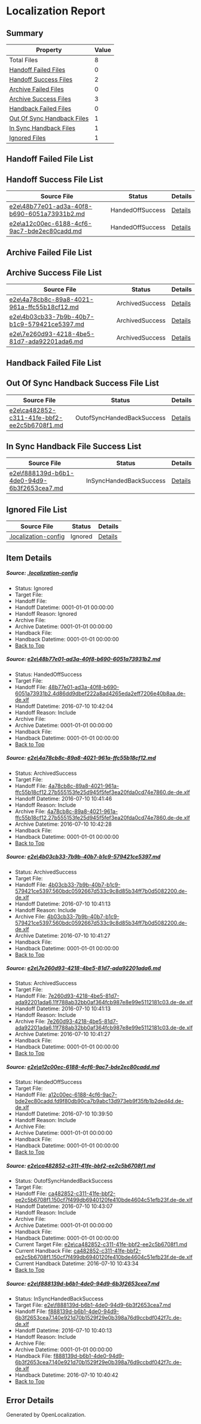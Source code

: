 # <a name='report-top'></a> Localization Report

## Summary
 Property | Value 
 -------- | ----- 
 Total Files | 8
[ Handoff Failed Files ](#handoff-failed-list)| 0
[ Handoff Success Files ](#handoff-success-list)| 2
[ Archive Failed Files ](#archive-failed-list)| 0
[ Archive Success Files ](#archive-success-list)| 3
[ Handback Failed Files ](#handback-failed-list)| 0
[ Out Of Sync Handback Files ](#outofsync-handback-success-list)| 1
[ In Sync Handback Files ](#insync-handback-success-list)| 1
[ Ignored Files ](#ignored-list)| 1

## <a name='handoff-failed-list'></a> Handoff Failed File List

## <a name='handoff-success-list'></a> Handoff Success File List
 Source File | Status | Details 
 ----------- | ------ | ------- 
 [e2e\48b77e01-ad3a-40f8-b690-6051a73931b2.md](https://github.com/OpenLocalizationTestOrg/oltest/blob/6008ec7302f7a8f70e212493dd894fce7e52f351/e2e/48b77e01-ad3a-40f8-b690-6051a73931b2.md) | HandedOffSuccess | [Details](#a531ce7ac617c11b6b5260c6dbfe2f135063cfb41)
 [e2e\a12c00ec-6188-4cf6-9ac7-bde2ec80cadd.md](https://github.com/OpenLocalizationTestOrg/oltest/blob/25325d7dac635049701fe31f9fd80c5386a7df33/e2e/a12c00ec-6188-4cf6-9ac7-bde2ec80cadd.md) | HandedOffSuccess | [Details](#cd4e661100bf815b1ac10bda1daa37179a08a98e5)

## <a name='archive-failed-list'></a> Archive Failed File List

## <a name='archive-success-list'></a> Archive Success File List
 Source File | Status | Details 
 ----------- | ------ | ------- 
 [e2e\4a78cb8c-89a8-4021-961a-ffc55b18cf12.md](https://github.com/OpenLocalizationTestOrg/oltest/blob/592a5ad8e9b67604dcf3b3728a8dca78b90d0be9/e2e/4a78cb8c-89a8-4021-961a-ffc55b18cf12.md) | ArchivedSuccess | [Details](#e71d3aaa289cdc8bbebbc3b3b86949815800c08b2)
 [e2e\4b03cb33-7b9b-40b7-b1c9-579421ce5397.md](https://github.com/OpenLocalizationTestOrg/oltest/blob/4d35bc34bccd54c738a6b8ca5a1e91284feede4c/e2e/4b03cb33-7b9b-40b7-b1c9-579421ce5397.md) | ArchivedSuccess | [Details](#863547c1e99f45030cb0ed318adebd18b34e2eea3)
 [e2e\7e260d93-4218-4be5-81d7-ada92201ada6.md](https://github.com/OpenLocalizationTestOrg/oltest/blob/4d35bc34bccd54c738a6b8ca5a1e91284feede4c/e2e/7e260d93-4218-4be5-81d7-ada92201ada6.md) | ArchivedSuccess | [Details](#8f7478774c8b6e44914ab1bc71a8788160627ab84)

## <a name='handback-failed-list'></a> Handback Failed File List

## <a name='outofsync-handback-success-list'></a> Out Of Sync Handback Success File List
 Source File | Status | Details 
 ----------- | ------ | ------- 
 [e2e\ca482852-c311-41fe-bbf2-ee2c5b6708f1.md](https://github.com/OpenLocalizationTestOrg/oltest/blob/ff976a4fca226bcb3b09490583445571a30f1480/e2e/ca482852-c311-41fe-bbf2-ee2c5b6708f1.md) | OutofSyncHandedBackSuccess | [Details](#8fca2d30122d7f4784a4e3909124294b2d5ec0226)

## <a name='insync-handback-success-list'></a> In Sync Handback File Success List
 Source File | Status | Details 
 ----------- | ------ | ------- 
 [e2e\f888139d-b6b1-4de0-94d9-6b3f2653cea7.md](https://github.com/OpenLocalizationTestOrg/oltest/blob/4d4effd9c1a994c42d5885f29a5c1b38d9091fd9/e2e/f888139d-b6b1-4de0-94d9-6b3f2653cea7.md) | InSyncHandedBackSuccess | [Details](#12dd7ba29122629085f813d6459fba53e409de647)

## <a name='ignored-list'></a> Ignored File List
 Source File | Status | Details 
 ----------- | ------ | ------- 
 [.localization-config](https://github.com/OpenLocalizationTestOrg/oltest/blob/ff976a4fca226bcb3b09490583445571a30f1480/.localization-config) | Ignored | [Details](#3d4f252ac210baf56311d7e97dcc2db10974dbd20)

## Item Details
##### <a name='3d4f252ac210baf56311d7e97dcc2db10974dbd20'></a> Source: [.localization-config](https://github.com/OpenLocalizationTestOrg/oltest/blob/ff976a4fca226bcb3b09490583445571a30f1480/.localization-config)
* Status: Ignored
* Target File: 
* Handoff File: 
* Handoff Datetime: 0001-01-01 00:00:00
* Handoff Reason: Ignored
* Archive File: 
* Archive Datetime: 0001-01-01 00:00:00
* Handback File: 
* Handback Datetime: 0001-01-01 00:00:00
* [Back to Top](#report-top)

##### <a name='a531ce7ac617c11b6b5260c6dbfe2f135063cfb41'></a> Source: [e2e\48b77e01-ad3a-40f8-b690-6051a73931b2.md](https://github.com/OpenLocalizationTestOrg/oltest/blob/6008ec7302f7a8f70e212493dd894fce7e52f351/e2e/48b77e01-ad3a-40f8-b690-6051a73931b2.md)
* Status: HandedOffSuccess
* Target File: 
* Handoff File: [48b77e01-ad3a-40f8-b690-6051a73931b2.4d86dd9dbef222a8ad4265eda2eff7206e40b8aa.de-de.xlf](https://github.com/OpenLocalizationTestOrg/olhandoff-e2e/blob/411a7df526ab5d6aa3f47739254353cc15728f9d/ol-handoff/OpenLocalizationTestOrg/oltest-dede-fly/ci/ht/48b77e01-ad3a-40f8-b690-6051a73931b2.4d86dd9dbef222a8ad4265eda2eff7206e40b8aa.de-de.xlf)
* Handoff Datetime: 2016-07-10 10:42:04
* Handoff Reason: Include
* Archive File: 
* Archive Datetime: 0001-01-01 00:00:00
* Handback File: 
* Handback Datetime: 0001-01-01 00:00:00
* [Back to Top](#report-top)

##### <a name='e71d3aaa289cdc8bbebbc3b3b86949815800c08b2'></a> Source: [e2e\4a78cb8c-89a8-4021-961a-ffc55b18cf12.md](https://github.com/OpenLocalizationTestOrg/oltest/blob/592a5ad8e9b67604dcf3b3728a8dca78b90d0be9/e2e/4a78cb8c-89a8-4021-961a-ffc55b18cf12.md)
* Status: ArchivedSuccess
* Target File: 
* Handoff File: [4a78cb8c-89a8-4021-961a-ffc55b18cf12.27b555153fe25d945f5fef3ea20fda0cd74e7860.de-de.xlf](https://github.com/OpenLocalizationTestOrg/olhandoff-e2e/blob/614cbc6f56e54fba3ff5b9cf6e1942bf418e8a4f/ol-handoff/OpenLocalizationTestOrg/oltest-dede-fly/ci/ht/4a78cb8c-89a8-4021-961a-ffc55b18cf12.27b555153fe25d945f5fef3ea20fda0cd74e7860.de-de.xlf)
* Handoff Datetime: 2016-07-10 10:41:46
* Handoff Reason: Include
* Archive File: [4a78cb8c-89a8-4021-961a-ffc55b18cf12.27b555153fe25d945f5fef3ea20fda0cd74e7860.de-de.xlf](https://github.com/OpenLocalizationTestOrg/olhandoff-e2e/blob/040cff6ff7f61647c78e08c41fab90288dcdcfd5/ol-archive/OpenLocalizationTestOrg/oltest-dede-fly/ci/ht/4a78cb8c-89a8-4021-961a-ffc55b18cf12.27b555153fe25d945f5fef3ea20fda0cd74e7860.de-de.xlf)
* Archive Datetime: 2016-07-10 10:42:28
* Handback File: 
* Handback Datetime: 0001-01-01 00:00:00
* [Back to Top](#report-top)

##### <a name='863547c1e99f45030cb0ed318adebd18b34e2eea3'></a> Source: [e2e\4b03cb33-7b9b-40b7-b1c9-579421ce5397.md](https://github.com/OpenLocalizationTestOrg/oltest/blob/4d35bc34bccd54c738a6b8ca5a1e91284feede4c/e2e/4b03cb33-7b9b-40b7-b1c9-579421ce5397.md)
* Status: ArchivedSuccess
* Target File: 
* Handoff File: [4b03cb33-7b9b-40b7-b1c9-579421ce5397.560bdc0592667d533c9c8d85b34ff7b0d5082200.de-de.xlf](https://github.com/OpenLocalizationTestOrg/olhandoff-e2e/blob/694a35586c772f568945c6de72767c99eae03d89/ol-handoff/OpenLocalizationTestOrg/oltest-dede-fly/ci/ht/4b03cb33-7b9b-40b7-b1c9-579421ce5397.560bdc0592667d533c9c8d85b34ff7b0d5082200.de-de.xlf)
* Handoff Datetime: 2016-07-10 10:41:13
* Handoff Reason: Include
* Archive File: [4b03cb33-7b9b-40b7-b1c9-579421ce5397.560bdc0592667d533c9c8d85b34ff7b0d5082200.de-de.xlf](https://github.com/OpenLocalizationTestOrg/olhandoff-e2e/blob/8758763972d72a0518ceda38e60523ee786d5466/ol-archive/OpenLocalizationTestOrg/oltest-dede-fly/ci/ht/4b03cb33-7b9b-40b7-b1c9-579421ce5397.560bdc0592667d533c9c8d85b34ff7b0d5082200.de-de.xlf)
* Archive Datetime: 2016-07-10 10:41:27
* Handback File: 
* Handback Datetime: 0001-01-01 00:00:00
* [Back to Top](#report-top)

##### <a name='8f7478774c8b6e44914ab1bc71a8788160627ab84'></a> Source: [e2e\7e260d93-4218-4be5-81d7-ada92201ada6.md](https://github.com/OpenLocalizationTestOrg/oltest/blob/4d35bc34bccd54c738a6b8ca5a1e91284feede4c/e2e/7e260d93-4218-4be5-81d7-ada92201ada6.md)
* Status: ArchivedSuccess
* Target File: 
* Handoff File: [7e260d93-4218-4be5-81d7-ada92201ada6.11f788ab32bb0af364fcb987e8e99e5112181c03.de-de.xlf](https://github.com/OpenLocalizationTestOrg/olhandoff-e2e/blob/694a35586c772f568945c6de72767c99eae03d89/ol-handoff/OpenLocalizationTestOrg/oltest-dede-fly/ci/ht/7e260d93-4218-4be5-81d7-ada92201ada6.11f788ab32bb0af364fcb987e8e99e5112181c03.de-de.xlf)
* Handoff Datetime: 2016-07-10 10:41:13
* Handoff Reason: Include
* Archive File: [7e260d93-4218-4be5-81d7-ada92201ada6.11f788ab32bb0af364fcb987e8e99e5112181c03.de-de.xlf](https://github.com/OpenLocalizationTestOrg/olhandoff-e2e/blob/8758763972d72a0518ceda38e60523ee786d5466/ol-archive/OpenLocalizationTestOrg/oltest-dede-fly/ci/ht/7e260d93-4218-4be5-81d7-ada92201ada6.11f788ab32bb0af364fcb987e8e99e5112181c03.de-de.xlf)
* Archive Datetime: 2016-07-10 10:41:27
* Handback File: 
* Handback Datetime: 0001-01-01 00:00:00
* [Back to Top](#report-top)

##### <a name='cd4e661100bf815b1ac10bda1daa37179a08a98e5'></a> Source: [e2e\a12c00ec-6188-4cf6-9ac7-bde2ec80cadd.md](https://github.com/OpenLocalizationTestOrg/oltest/blob/25325d7dac635049701fe31f9fd80c5386a7df33/e2e/a12c00ec-6188-4cf6-9ac7-bde2ec80cadd.md)
* Status: HandedOffSuccess
* Target File: 
* Handoff File: [a12c00ec-6188-4cf6-9ac7-bde2ec80cadd.fd9f80db90ca7b9abc13d973eb9f35fb1b2ded4d.de-de.xlf](https://github.com/OpenLocalizationTestOrg/olhandoff-e2e/blob/12988051881bbc4ecc04d9d4067ec48655114000/ol-handoff/OpenLocalizationTestOrg/oltest-dede-fly/ci/ht/a12c00ec-6188-4cf6-9ac7-bde2ec80cadd.fd9f80db90ca7b9abc13d973eb9f35fb1b2ded4d.de-de.xlf)
* Handoff Datetime: 2016-07-10 10:39:50
* Handoff Reason: Include
* Archive File: 
* Archive Datetime: 0001-01-01 00:00:00
* Handback File: 
* Handback Datetime: 0001-01-01 00:00:00
* [Back to Top](#report-top)

##### <a name='8fca2d30122d7f4784a4e3909124294b2d5ec0226'></a> Source: [e2e\ca482852-c311-41fe-bbf2-ee2c5b6708f1.md](https://github.com/OpenLocalizationTestOrg/oltest/blob/ff976a4fca226bcb3b09490583445571a30f1480/e2e/ca482852-c311-41fe-bbf2-ee2c5b6708f1.md)
* Status: OutofSyncHandedBackSuccess
* Target File: 
* Handoff File: [ca482852-c311-41fe-bbf2-ee2c5b6708f1.150cf7f499db6940120fe410bde4604c51efb23f.de-de.xlf](https://github.com/OpenLocalizationTestOrg/olhandoff-e2e/blob/33446b2734d3b091904c0b0269ee1fae212318d4/ol-handoff/OpenLocalizationTestOrg/oltest-dede-fly/ci/ht/ca482852-c311-41fe-bbf2-ee2c5b6708f1.150cf7f499db6940120fe410bde4604c51efb23f.de-de.xlf)
* Handoff Datetime: 2016-07-10 10:43:07
* Handoff Reason: Include
* Archive File: 
* Archive Datetime: 0001-01-01 00:00:00
* Handback File: 
* Handback Datetime: 0001-01-01 00:00:00
* Current Target File: [e2e\ca482852-c311-41fe-bbf2-ee2c5b6708f1.md](https://github.com/OpenLocalizationTestOrg/oltest-dede-fly/blob/9ce788f9720a3e45a04822be9ab9d44a78807f1c/e2e/ca482852-c311-41fe-bbf2-ee2c5b6708f1.md)
* Current Handback File: [ca482852-c311-41fe-bbf2-ee2c5b6708f1.150cf7f499db6940120fe410bde4604c51efb23f.de-de.xlf](https://github.com/OpenLocalizationTestOrg/olhandback-e2e/blob/cf6273193311e03b631ad268b0ef141d0904d862/ol-handback/OpenLocalizationTestOrg/oltest-dede-fly/ci/ht/ca482852-c311-41fe-bbf2-ee2c5b6708f1.150cf7f499db6940120fe410bde4604c51efb23f.de-de.xlf)
* Current Handback Datetime: 2016-07-10 10:43:34
* [Back to Top](#report-top)

##### <a name='12dd7ba29122629085f813d6459fba53e409de647'></a> Source: [e2e\f888139d-b6b1-4de0-94d9-6b3f2653cea7.md](https://github.com/OpenLocalizationTestOrg/oltest/blob/4d4effd9c1a994c42d5885f29a5c1b38d9091fd9/e2e/f888139d-b6b1-4de0-94d9-6b3f2653cea7.md)
* Status: InSyncHandedBackSuccess
* Target File: [e2e\f888139d-b6b1-4de0-94d9-6b3f2653cea7.md](https://github.com/OpenLocalizationTestOrg/oltest-dede-fly/blob/ac74f520c8a8cbc0349274c7660a7425b7521ca0/e2e/f888139d-b6b1-4de0-94d9-6b3f2653cea7.md)
* Handoff File: [f888139d-b6b1-4de0-94d9-6b3f2653cea7.140e921d70b1529f29e0b398a76d9ccbdf042f7c.de-de.xlf](https://github.com/OpenLocalizationTestOrg/olhandoff-e2e/blob/e29b83ef7d16b250a2aa3b07eed938282ec42b1f/ol-handoff/OpenLocalizationTestOrg/oltest-dede-fly/ci/ht/f888139d-b6b1-4de0-94d9-6b3f2653cea7.140e921d70b1529f29e0b398a76d9ccbdf042f7c.de-de.xlf)
* Handoff Datetime: 2016-07-10 10:40:13
* Handoff Reason: Include
* Archive File: 
* Archive Datetime: 0001-01-01 00:00:00
* Handback File: [f888139d-b6b1-4de0-94d9-6b3f2653cea7.140e921d70b1529f29e0b398a76d9ccbdf042f7c.de-de.xlf](https://github.com/OpenLocalizationTestOrg/olhandback-e2e/blob/34e681237d0e4522edd501a1583ad7009be94eec/ol-handback/OpenLocalizationTestOrg/oltest-dede-fly/ci/ht/f888139d-b6b1-4de0-94d9-6b3f2653cea7.140e921d70b1529f29e0b398a76d9ccbdf042f7c.de-de.xlf)
* Handback Datetime: 2016-07-10 10:40:42
* [Back to Top](#report-top)


## Error Details

Generated by OpenLocalization.
